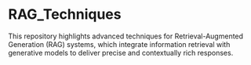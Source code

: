 # RAG_Techniques
This repository highlights advanced techniques for Retrieval-Augmented Generation (RAG) systems, which integrate information retrieval with generative models to deliver precise and contextually rich responses.
